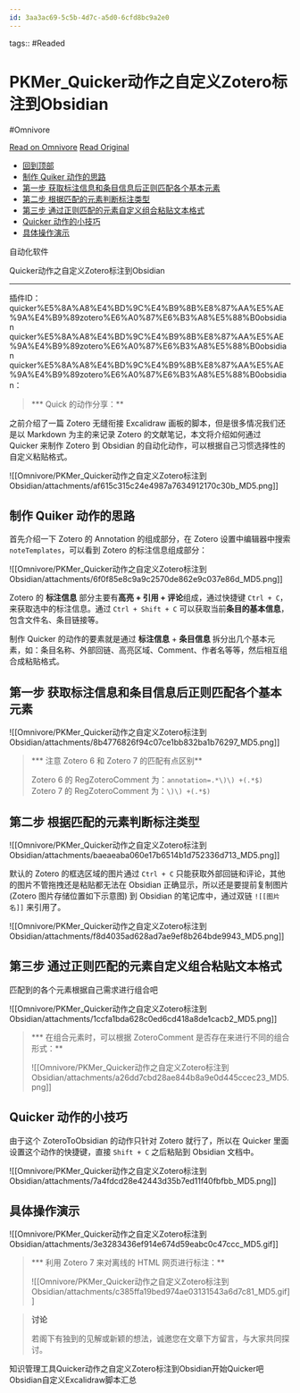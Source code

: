```yaml
---
id: 3aa3ac69-5c5b-4d7c-a5d0-6cfd8bc9a2e0
---
```



tags::  #Readed 

# PKMer_Quicker动作之自定义Zotero标注到Obsidian
#Omnivore

[Read on Omnivore](https://omnivore.app/me/pk-mer-quicker-zotero-obsidian-192900e5053)
[Read Original](https://pkmer.cn/Pkmer-Docs/03-%E7%9F%A5%E8%AF%86%E7%AE%A1%E7%90%86%E5%B7%A5%E5%85%B7/%E8%87%AA%E5%8A%A8%E5%8C%96%E8%BD%AF%E4%BB%B6/quicker/quicker%E5%8A%A8%E4%BD%9C%E4%B9%8B%E8%87%AA%E5%AE%9A%E4%B9%89zotero%E6%A0%87%E6%B3%A8%E5%88%B0obsidian/)

* [回到顶部](#回到顶部)
* [制作 Quiker 动作的思路](#制作-quiker-动作的思路)
* [第一步 获取标注信息和条目信息后正则匹配各个基本元素](#第一步-获取标注信息和条目信息后正则匹配各个基本元素)
* [第二步 根据匹配的元素判断标注类型](#第二步-根据匹配的元素判断标注类型)
* [第三步 通过正则匹配的元素自定义组合粘贴文本格式](#第三步-通过正则匹配的元素自定义组合粘贴文本格式)
* [Quicker 动作的小技巧](#quicker-动作的小技巧)
* [具体操作演示](#具体操作演示)

自动化软件

Quicker动作之自定义Zotero标注到Obsidian 

---

 插件ID：quicker%E5%8A%A8%E4%BD%9C%E4%B9%8B%E8%87%AA%E5%AE%9A%E4%B9%89zotero%E6%A0%87%E6%B3%A8%E5%88%B0obsidian quicker%E5%8A%A8%E4%BD%9C%E4%B9%8B%E8%87%AA%E5%AE%9A%E4%B9%89zotero%E6%A0%87%E6%B3%A8%E5%88%B0obsidian quicker%E5%8A%A8%E4%BD%9C%E4%B9%8B%E8%87%AA%E5%AE%9A%E4%B9%89zotero%E6%A0%87%E6%B3%A8%E5%88%B0obsidian：

> *** Quick 的动作分享：**

之前介绍了一篇 Zotero 无缝衔接 Excalidraw 画板的脚本，但是很多情况我们还是以 Markdown 为主的来记录 Zotero 的文献笔记，本文将介绍如何通过 Quicker 来制作 Zotero 到 Obsidian 的自动化动作，可以根据自己习惯选择性的自定义粘贴格式。

![[Omnivore/PKMer_Quicker动作之自定义Zotero标注到Obsidian/attachments/af615c315c24e4987a7634912170c30b_MD5.png]]

## 制作 Quiker 动作的思路

首先介绍一下 Zotero 的 Annotation 的组成部分，在 Zotero 设置中编辑器中搜索 `noteTemplates`，可以看到 Zotero 的标注信息组成部分：

![[Omnivore/PKMer_Quicker动作之自定义Zotero标注到Obsidian/attachments/6f0f85e8c9a9c2570de862e9c037e86d_MD5.png]]

Zotero 的 **标注信息** 部分主要有**高亮 + 引用 + 评论**组成，通过快捷键 `Ctrl + C`，来获取选中的标注信息。通过 `Ctrl + Shift + C` 可以获取当前**条目的基本信息**，包含文件名、条目链接等。

制作 Quicker 的动作的要素就是通过 **标注信息** \+ **条目信息** 拆分出几个基本元素，如：条目名称、外部回链、高亮区域、Comment、作者名等等，然后相互组合成粘贴格式。

## 第一步 获取标注信息和条目信息后正则匹配各个基本元素

![[Omnivore/PKMer_Quicker动作之自定义Zotero标注到Obsidian/attachments/8b4776826f94c07ce1bb832ba1b76297_MD5.png]]

> *** 注意 Zotero 6 和 Zotero 7 的匹配有点区别**
> 
> Zotero 6 的 RegZoteroComment 为：`annotation=.*\)\) +(.*$)`  
> Zotero 7 的 RegZoteroComment 为：`\)\) +(.*$)`

## 第二步 根据匹配的元素判断标注类型

![[Omnivore/PKMer_Quicker动作之自定义Zotero标注到Obsidian/attachments/baeaeaba060e17b6514b1d752336d713_MD5.png]]

默认的 Zotero 的框选区域的图片通过 `Ctrl + C` 只能获取外部回链和评论，其他的图片不管拖拽还是粘贴都无法在 Obsidian 正确显示，所以还是要提前复制图片 (Zotero 图片存储位置如下示意图) 到 Obsidian 的笔记库中，通过双链 `![[图片名]]` 来引用了。

![[Omnivore/PKMer_Quicker动作之自定义Zotero标注到Obsidian/attachments/f8d4035ad628ad7ae9ef8b264bde9943_MD5.png]]

## 第三步 通过正则匹配的元素自定义组合粘贴文本格式

匹配到的各个元素根据自己需求进行组合吧

![[Omnivore/PKMer_Quicker动作之自定义Zotero标注到Obsidian/attachments/1ccfa1bda628c0ed6cd418a8de1cacb2_MD5.png]]

> *** 在组合元素时，可以根据 ZoteroComment 是否存在来进行不同的组合形式：**
> 
> ![[Omnivore/PKMer_Quicker动作之自定义Zotero标注到Obsidian/attachments/a26dd7cbd28ae844b8a9e0d445ccec23_MD5.png]]

## Quicker 动作的小技巧

由于这个 ZoteroToObsidian 的动作只针对 Zotero 就行了，所以在 Quicker 里面设置这个动作的快捷键，直接 `Shift + C` 之后粘贴到 Obsidian 文档中。

![[Omnivore/PKMer_Quicker动作之自定义Zotero标注到Obsidian/attachments/7a4fdcd28e42443d35b7ed11f40fbfbb_MD5.png]]

## 具体操作演示

![[Omnivore/PKMer_Quicker动作之自定义Zotero标注到Obsidian/attachments/3e3283436ef914e674d59eabc0c47ccc_MD5.gif]]

> *** 利用 Zotero 7 来对离线的 HTML 网页进行标注：**
> 
> ![[Omnivore/PKMer_Quicker动作之自定义Zotero标注到Obsidian/attachments/c385ffa19bed974ae03131543a6d7c81_MD5.gif]]

> **讨论**
> 
> 若阁下有独到的见解或新颖的想法，诚邀您在文章下方留言，与大家共同探讨。

知识管理工具Quicker动作之自定义Zotero标注到Obsidian开始Quicker吧Obsidian自定义Excalidraw脚本汇总

